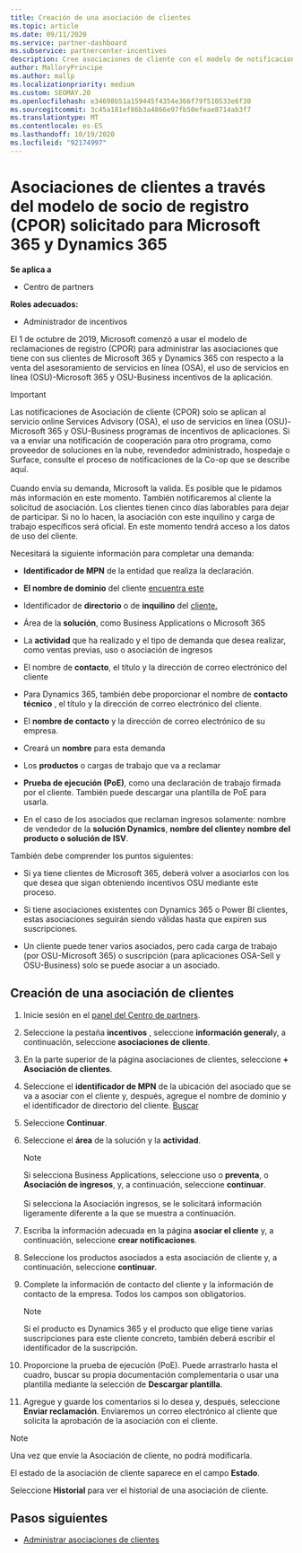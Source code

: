 ```yaml
---
title: Creación de una asociación de clientes
ms.topic: article
ms.date: 09/11/2020
ms.service: partner-dashboard
ms.subservice: partnercenter-incentives
description: Cree asociaciones de cliente con el modelo de notificaciones de registro (CPOR). Ayuda a administrar las ventas, el uso, los incentivos de Microsoft 365 & Dynamics 365 clientes.
author: MalloryPrincipe
ms.author: mallp
ms.localizationpriority: medium
ms.custom: SEOMAY.20
ms.openlocfilehash: e34698b51a159445f4354e366f79f510533e6f30
ms.sourcegitcommit: 3c45a181ef86b3a4866e97fb50efeae8714ab3f7
ms.translationtype: MT
ms.contentlocale: es-ES
ms.lasthandoff: 10/19/2020
ms.locfileid: "92174997"
---
```

# <a name="customer-associations-via-the-claimed-partner-of-record-cpor-model-for-microsoft-365-and-dynamics-365"></a>Asociaciones de clientes a través del modelo de socio de registro (CPOR) solicitado para Microsoft 365 y Dynamics 365

**Se aplica a**

- Centro de partners

**Roles adecuados:**

- Administrador de incentivos

El 1 de octubre de 2019, Microsoft comenzó a usar el modelo de reclamaciones de registro (CPOR) para administrar las asociaciones que tiene con sus clientes de Microsoft 365 y Dynamics 365 con respecto a la venta del asesoramiento de servicios en línea (OSA), el uso de servicios en línea (OSU)-Microsoft 365 y OSU-Business incentivos de la aplicación.

>[!Important]
> Las notificaciones de Asociación de cliente (CPOR) solo se aplican al servicio online Services Advisory (OSA), el uso de servicios en línea (OSU)-Microsoft 365 y OSU-Business programas de incentivos de aplicaciones. Si va a enviar una notificación de cooperación para otro programa, como proveedor de soluciones en la nube, revendedor administrado, hospedaje o Surface, consulte el proceso de notificaciones de la Co-op que se describe aquí. <br><br>Cuando envía su demanda, Microsoft la valida. Es posible que le pidamos más información en este momento. También notificaremos al cliente la solicitud de asociación. Los clientes tienen cinco días laborables para dejar de participar. Si no lo hacen, la asociación con este inquilino y carga de trabajo específicos será oficial. En este momento tendrá acceso a los datos de uso del cliente. 

Necesitará la siguiente información para completar una demanda:

- **Identificador de MPN** de la entidad que realiza la declaración.

- **El nombre de dominio** del cliente [encuentra este](find-domain-name.md)

- Identificador de **directorio** o de **inquilino** del [cliente.](find-domain-name.md)

- Área de la **solución**, como Business Applications o Microsoft 365

- La **actividad** que ha realizado y el tipo de demanda que desea realizar, como ventas previas, uso o asociación de ingresos

- El nombre de **contacto**, el título y la dirección de correo electrónico del cliente

- Para Dynamics 365, también debe proporcionar el nombre de **contacto técnico** , el título y la dirección de correo electrónico del cliente.

- El **nombre de contacto** y la dirección de correo electrónico de su empresa.

- Creará un **nombre** para esta demanda

- Los **productos** o cargas de trabajo que va a reclamar

- **Prueba de ejecución (PoE)**, como una declaración de trabajo firmada por el cliente. También puede descargar una plantilla de PoE para usarla.

- En el caso de los asociados que reclaman ingresos solamente: nombre de vendedor de la **solución Dynamics**, **nombre del cliente**y **nombre del producto o solución de ISV**. 

También debe comprender los puntos siguientes:

- Si ya tiene clientes de Microsoft 365, deberá volver a asociarlos con los que desea que sigan obteniendo incentivos OSU mediante este proceso.

- Si tiene asociaciones existentes con Dynamics 365 o Power BI clientes, estas asociaciones seguirán siendo válidas hasta que expiren sus suscripciones.

- Un cliente puede tener varios asociados, pero cada carga de trabajo (por OSU-Microsoft 365) o suscripción (para aplicaciones OSA-Sell y OSU-Business) solo se puede asociar a un asociado.

## <a name="create-a-customer-association"></a>Creación de una asociación de clientes

1. Inicie sesión en el [panel del Centro de partners](https://partner.microsoft.com/dashboard/).

2. Seleccione la pestaña **incentivos** , seleccione **información general**y, a continuación, seleccione **asociaciones de cliente**.

3. En la parte superior de la página asociaciones de clientes, seleccione **+ Asociación de clientes**.

4. Seleccione el **identificador de MPN** de la ubicación del asociado que se va a asociar con el cliente y, después, agregue el nombre de dominio y el identificador de directorio del cliente. [Buscar](find-domain-name.md)

5. Seleccione **Continuar**.

6. Seleccione el **área** de la solución y la **actividad**. 

   >[!Note]
   >
   >Si selecciona Business Applications, seleccione uso o **preventa**, o **Asociación de ingresos**, y, a continuación, seleccione **continuar**. 
   <br><br>Si selecciona la Asociación ingresos, se le solicitará información ligeramente diferente a la que se muestra a continuación.

7. Escriba la información adecuada en la página **asociar el cliente** y, a continuación, seleccione **crear notificaciones**.

8. Seleccione los productos asociados a esta asociación de cliente y, a continuación, seleccione **continuar**.

9. Complete la información de contacto del cliente y la información de contacto de la empresa. Todos los campos son obligatorios. 

   >[!NOTE]
   >Si el producto es Dynamics 365 y el producto que elige tiene varias suscripciones para este cliente concreto, también deberá escribir el identificador de la suscripción.

10. Proporcione la prueba de ejecución (PoE). Puede arrastrarlo hasta el cuadro, buscar su propia documentación complementaria o usar una plantilla mediante la selección de **Descargar plantilla**. 

11. Agregue y guarde los comentarios si lo desea y, después, seleccione **Enviar reclamación**. Enviaremos un correo electrónico al cliente que solicita la aprobación de la asociación con el cliente.

   >[!NOTE]
   >Una vez que envíe la Asociación de cliente, no podrá modificarla.

El estado de la asociación de cliente saparece en el campo **Estado**.

Seleccione **Historial** para ver el historial de una asociación de cliente.

## <a name="next-steps"></a>Pasos siguientes

- [Administrar asociaciones de clientes](incentives-manage-customer-associations.md)